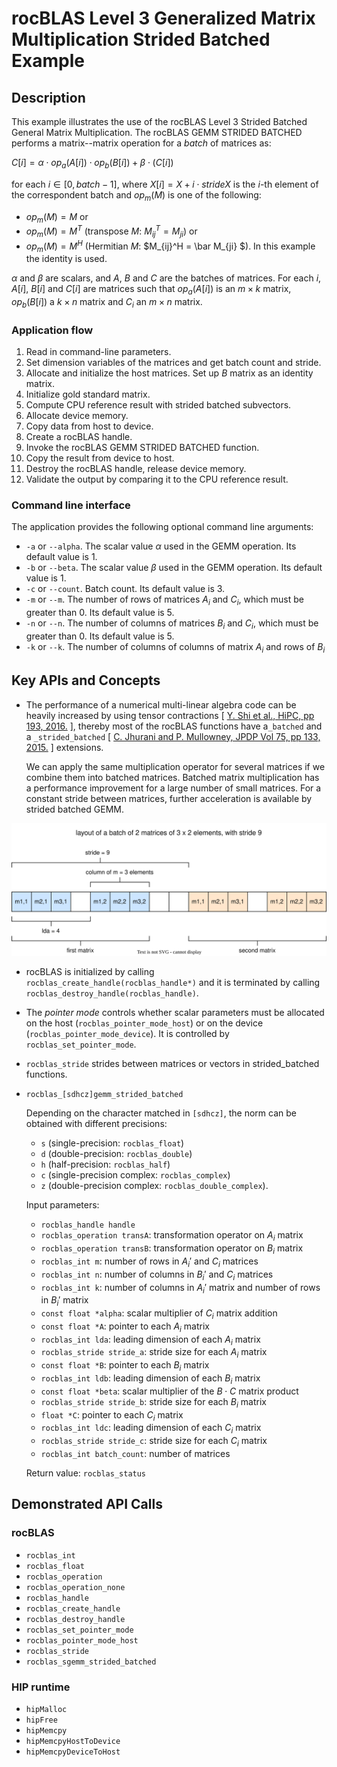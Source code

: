 # rocBLAS Level 3 Generalized Matrix Multiplication Strided Batched Example

## Description

This example illustrates the use of the rocBLAS Level 3 Strided Batched General Matrix Multiplication. The rocBLAS GEMM STRIDED BATCHED performs a matrix--matrix operation for a _batch_ of matrices as:

$C[i] = \alpha \cdot op_a(A[i]) \cdot op_b(B[i]) + \beta \cdot (C[i])$

for each $i \in [0, batch - 1]$, where $X[i] = X + i \cdot strideX$ is the $i$-th element of the correspondent batch and $op_m(M)$ is one of the following:

- $op_m(M) = M$ or
- $op_m(M) = M^T$ (transpose $M$: $M_{ij}^T = M_{ji}$) or
- $op_m(M) = M^H$ (Hermitian $M$: $M_{ij}^H = \bar M_{ji} $).
In this example the identity is used.

$\alpha$ and $\beta$ are scalars, and $A$, $B$ and $C$ are the batches of matrices. For each $i$, $A[i]$, $B[i]$ and $C[i]$ are matrices such that
$op_a(A[i])$ is an $m \times k$ matrix, $op_b(B[i])$ a $k \times n$ matrix and $C_i$ an $m \times n$ matrix.

### Application flow

1. Read in command-line parameters.
2. Set dimension variables of the matrices and get batch count and stride.
3. Allocate and initialize the host matrices. Set up $B$ matrix as an identity matrix.
4. Initialize gold standard matrix.
5. Compute CPU reference result with strided batched subvectors.
6. Allocate device memory.
7. Copy data from host to device.
8. Create a rocBLAS handle.
9. Invoke the rocBLAS GEMM STRIDED BATCHED function.
10. Copy the result from device to host.
11. Destroy the rocBLAS handle, release device memory.
12. Validate the output by comparing it to the CPU reference result.

### Command line interface

The application provides the following optional command line arguments:

- `-a` or `--alpha`. The scalar value $\alpha$ used in the GEMM operation. Its default value is 1.
- `-b` or `--beta`. The scalar value $\beta$ used in the GEMM operation. Its default value is 1.
- `-c` or `--count`. Batch count. Its default value is 3.
- `-m` or `--m`. The number of rows of matrices $A_i$ and $C_i$, which must be greater than 0. Its default value is 5.
- `-n` or `--n`. The number of columns of matrices $B_i$ and $C_i$, which must be greater than 0. Its default value is 5.
- `-k` or `--k`. The number of columns of columns of matrix $A_i$ and rows of $B_i$

## Key APIs and Concepts

- The performance of a numerical multi-linear algebra code can be heavily increased by using tensor contractions [ [Y. Shi et al., HiPC, pp 193, 2016.](https://doi.org/10.1109/HiPC.2016.031) ], thereby most of the rocBLAS functions have a`_batched` and a `_strided_batched` [ [C. Jhurani and P. Mullowney, JPDP Vol 75, pp 133, 2015.](https://doi.org/10.1016/j.jpdc.2014.09.003) ] extensions.<br/>

    We can apply the same multiplication operator for several matrices if we combine them into batched matrices. Batched matrix multiplication has a performance improvement for a large number of small matrices. For a constant stride between matrices, further acceleration is available by strided batched GEMM.

![Layout of two batched matrices, each with 3 x 2 elements, and a stride of 9](strided-matrix-layout.svg)

- rocBLAS is initialized by calling `rocblas_create_handle(rocblas_handle*)` and it is terminated by calling `rocblas_destroy_handle(rocblas_handle)`.

- The _pointer mode_ controls whether scalar parameters must be allocated on the host (`rocblas_pointer_mode_host`) or on the device (`rocblas_pointer_mode_device`). It is controlled by `rocblas_set_pointer_mode`.

- `rocblas_stride` strides between matrices or vectors in strided_batched functions.

- `rocblas_[sdhcz]gemm_strided_batched`

  Depending on the character matched in `[sdhcz]`, the norm can be obtained with different precisions:

  - `s` (single-precision: `rocblas_float`)
  - `d` (double-precision: `rocblas_double`)
  - `h` (half-precision: `rocblas_half`)
  - `c` (single-precision complex: `rocblas_complex`)
  - `z` (double-precision complex: `rocblas_double_complex`).

  Input parameters:

  - `rocblas_handle handle`
  - `rocblas_operation transA`: transformation operator on $A_i$ matrix
  - `rocblas_operation transB`: transformation operator on $B_i$ matrix
  - `rocblas_int m`: number of rows in $A_i'$ and $C_i$ matrices
  - `rocblas_int n`: number of columns in $B_i'$ and $C_i$ matrices
  - `rocblas_int k`: number of columns in $A_i'$ matrix and number of rows in $B_i'$ matrix
  - `const float *alpha`: scalar multiplier of $C_i$ matrix addition
  - `const float *A`: pointer to each $A_i$ matrix
  - `rocblas_int lda`: leading dimension of each $A_i$ matrix
  - `rocblas_stride stride_a`: stride size for each $A_i$ matrix
  - `const float *B`: pointer to each  $B_i$ matrix
  - `rocblas_int ldb`: leading dimension of each  $B_i$ matrix
  - `const float *beta`: scalar multiplier of the $B \cdot C$ matrix product
  - `rocblas_stride stride_b`: stride size for each $B_i$ matrix
  - `float *C`: pointer to each  $C_i$ matrix
  - `rocblas_int ldc`: leading dimension of each $C_i$ matrix
  - `rocblas_stride stride_c`: stride size for each $C_i$ matrix
  - `rocblas_int batch_count`: number of matrices

  Return value: `rocblas_status`

## Demonstrated API Calls

### rocBLAS

- `rocblas_int`
- `rocblas_float`
- `rocblas_operation`
- `rocblas_operation_none`
- `rocblas_handle`
- `rocblas_create_handle`
- `rocblas_destroy_handle`
- `rocblas_set_pointer_mode`
- `rocblas_pointer_mode_host`
- `rocblas_stride`
- `rocblas_sgemm_strided_batched`

### HIP runtime

- `hipMalloc`
- `hipFree`
- `hipMemcpy`
- `hipMemcpyHostToDevice`
- `hipMemcpyDeviceToHost`
